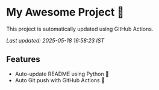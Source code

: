 # My Awesome Project 🚀

This project is automatically updated using GitHub Actions.

_Last updated: 2025-05-18 16:58:23 IST_

## Features
- Auto-update README using Python 🐍
- Auto Git push with GitHub Actions 🤖
